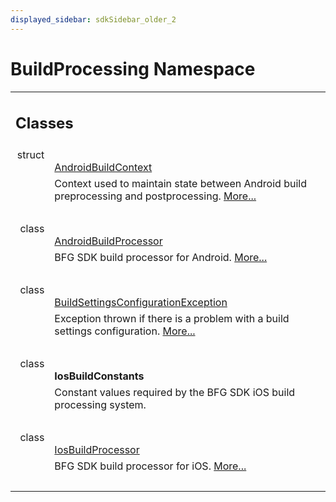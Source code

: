 ```yaml
---
displayed_sidebar: sdkSidebar_older_2
---
```

# BuildProcessing Namespace 

<div class="contents"><table class="memberdecls"><tr class="heading"><td colspan="2"><h2 class="groupheader"><a id="nested-classes" name="nested-classes"></a> Classes</h2></td></tr><tr class="memitem:"><td class="memItemLeft" align="right" valign="top">struct &#160;</td><td class="memItemRight" valign="bottom"><a class="el" href="struct_b_f_g_s_d_k_1_1_build_processing_1_1_android_build_context.html">AndroidBuildContext</a></td></tr><tr class="memdesc:"><td class="mdescLeft">&#160;</td><td class="mdescRight">Context used to maintain state between Android build preprocessing and postprocessing.  <a href="struct_b_f_g_s_d_k_1_1_build_processing_1_1_android_build_context.html#details">More...</a><br /></td></tr><tr class="separator:"><td class="memSeparator" colspan="2">&#160;</td></tr><tr class="memitem:"><td class="memItemLeft" align="right" valign="top">class &#160;</td><td class="memItemRight" valign="bottom"><a class="el" href="class_b_f_g_s_d_k_1_1_build_processing_1_1_android_build_processor.html">AndroidBuildProcessor</a></td></tr><tr class="memdesc:"><td class="mdescLeft">&#160;</td><td class="mdescRight">BFG SDK build processor for Android.  <a href="class_b_f_g_s_d_k_1_1_build_processing_1_1_android_build_processor.html#details">More...</a><br /></td></tr><tr class="separator:"><td class="memSeparator" colspan="2">&#160;</td></tr><tr class="memitem:"><td class="memItemLeft" align="right" valign="top">class &#160;</td><td class="memItemRight" valign="bottom"><a class="el" href="class_b_f_g_s_d_k_1_1_build_processing_1_1_build_settings_configuration_exception.html">BuildSettingsConfigurationException</a></td></tr><tr class="memdesc:"><td class="mdescLeft">&#160;</td><td class="mdescRight">Exception thrown if there is a problem with a build settings configuration.  <a href="class_b_f_g_s_d_k_1_1_build_processing_1_1_build_settings_configuration_exception.html#details">More...</a><br /></td></tr><tr class="separator:"><td class="memSeparator" colspan="2">&#160;</td></tr><tr class="memitem:"><td class="memItemLeft" align="right" valign="top">class &#160;</td><td class="memItemRight" valign="bottom"><b>IosBuildConstants</b></td></tr><tr class="memdesc:"><td class="mdescLeft">&#160;</td><td class="mdescRight">Constant values required by the BFG SDK iOS build processing system. <br /></td></tr><tr class="separator:"><td class="memSeparator" colspan="2">&#160;</td></tr><tr class="memitem:"><td class="memItemLeft" align="right" valign="top">class &#160;</td><td class="memItemRight" valign="bottom"><a class="el" href="class_b_f_g_s_d_k_1_1_build_processing_1_1_ios_build_processor.html">IosBuildProcessor</a></td></tr><tr class="memdesc:"><td class="mdescLeft">&#160;</td><td class="mdescRight">BFG SDK build processor for iOS.  <a href="class_b_f_g_s_d_k_1_1_build_processing_1_1_ios_build_processor.html#details">More...</a><br /></td></tr><tr class="separator:"><td class="memSeparator" colspan="2">&#160;</td></tr></table></div> 
